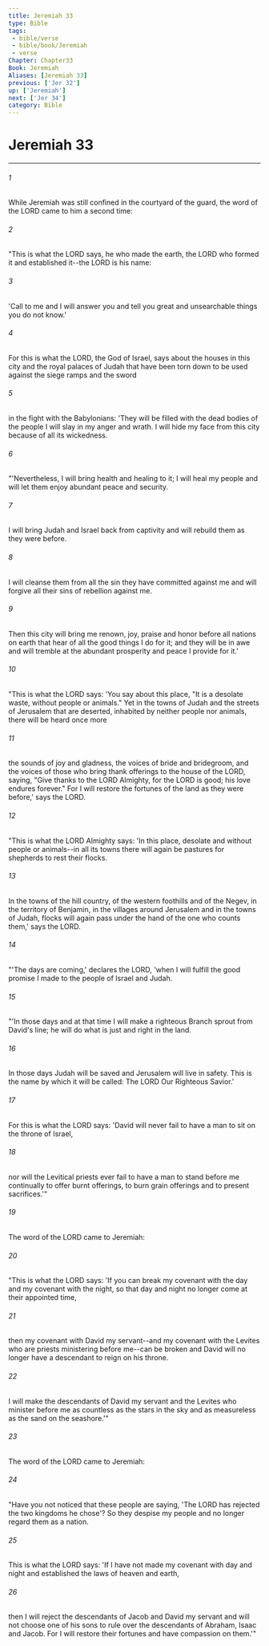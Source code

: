 ```yaml
---
title: Jeremiah 33
type: Bible
tags:
 - bible/verse
 - bible/book/Jeremiah
 - verse
Chapter: Chapter33
Book: Jeremiah
Aliases: [Jeremiah 33]
previous: ['Jer 32']
up: ['Jeremiah']
next: ['Jer 34']
category: Bible
---
```

# Jeremiah 33

***


###### 1 
While Jeremiah was still confined in the courtyard of the guard, the word of the LORD came to him a second time: 

###### 2 
"This is what the LORD says, he who made the earth, the LORD who formed it and established it--the LORD is his name: 

###### 3 
'Call to me and I will answer you and tell you great and unsearchable things you do not know.' 

###### 4 
For this is what the LORD, the God of Israel, says about the houses in this city and the royal palaces of Judah that have been torn down to be used against the siege ramps and the sword 

###### 5 
in the fight with the Babylonians: 'They will be filled with the dead bodies of the people I will slay in my anger and wrath. I will hide my face from this city because of all its wickedness. 

###### 6 
"'Nevertheless, I will bring health and healing to it; I will heal my people and will let them enjoy abundant peace and security. 

###### 7 
I will bring Judah and Israel back from captivity and will rebuild them as they were before. 

###### 8 
I will cleanse them from all the sin they have committed against me and will forgive all their sins of rebellion against me. 

###### 9 
Then this city will bring me renown, joy, praise and honor before all nations on earth that hear of all the good things I do for it; and they will be in awe and will tremble at the abundant prosperity and peace I provide for it.' 

###### 10 
"This is what the LORD says: 'You say about this place, "It is a desolate waste, without people or animals." Yet in the towns of Judah and the streets of Jerusalem that are deserted, inhabited by neither people nor animals, there will be heard once more 

###### 11 
the sounds of joy and gladness, the voices of bride and bridegroom, and the voices of those who bring thank offerings to the house of the LORD, saying, "Give thanks to the LORD Almighty, for the LORD is good; his love endures forever." For I will restore the fortunes of the land as they were before,' says the LORD. 

###### 12 
"This is what the LORD Almighty says: 'In this place, desolate and without people or animals--in all its towns there will again be pastures for shepherds to rest their flocks. 

###### 13 
In the towns of the hill country, of the western foothills and of the Negev, in the territory of Benjamin, in the villages around Jerusalem and in the towns of Judah, flocks will again pass under the hand of the one who counts them,' says the LORD. 

###### 14 
"'The days are coming,' declares the LORD, 'when I will fulfill the good promise I made to the people of Israel and Judah. 

###### 15 
"'In those days and at that time I will make a righteous Branch sprout from David's line; he will do what is just and right in the land. 

###### 16 
In those days Judah will be saved and Jerusalem will live in safety. This is the name by which it will be called: The LORD Our Righteous Savior.' 

###### 17 
For this is what the LORD says: 'David will never fail to have a man to sit on the throne of Israel, 

###### 18 
nor will the Levitical priests ever fail to have a man to stand before me continually to offer burnt offerings, to burn grain offerings and to present sacrifices.'" 

###### 19 
The word of the LORD came to Jeremiah: 

###### 20 
"This is what the LORD says: 'If you can break my covenant with the day and my covenant with the night, so that day and night no longer come at their appointed time, 

###### 21 
then my covenant with David my servant--and my covenant with the Levites who are priests ministering before me--can be broken and David will no longer have a descendant to reign on his throne. 

###### 22 
I will make the descendants of David my servant and the Levites who minister before me as countless as the stars in the sky and as measureless as the sand on the seashore.'" 

###### 23 
The word of the LORD came to Jeremiah: 

###### 24 
"Have you not noticed that these people are saying, 'The LORD has rejected the two kingdoms he chose'? So they despise my people and no longer regard them as a nation. 

###### 25 
This is what the LORD says: 'If I have not made my covenant with day and night and established the laws of heaven and earth, 

###### 26 
then I will reject the descendants of Jacob and David my servant and will not choose one of his sons to rule over the descendants of Abraham, Isaac and Jacob. For I will restore their fortunes and have compassion on them.'" 
